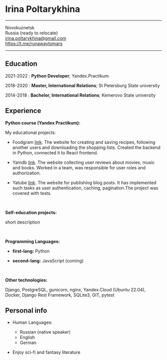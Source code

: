 Irina Poltarykhina
============

--------------------------------
Novokuznetsk            
Russia (ready to relocate)       
irina.poltarykhina@gmail.com <br />
https://t.me/runawaytomars

--------------------------------

Education
---------

2021-2022
: **Python Developer**; Yandex.Practikum

2018-2020
:   **Master, International Relations**; St Petersburg State university

2014-2018
:   **Bachelor, International Relations**; Kemerovo State university

Experience
----------

**Python course (Yandex Practikum):**

My educational projects:

* Foodgram [link](https://github.com/IrinaPolt/Foodgram). The website for creating and saving recipes, following another users and downloading the shopping lists. Created the backend in Python, connected it to React frontend.

* Yamdb [link](https://github.com/IrinaPolt/api_yamdb/). The website collecting user reviews about movies, music and books. Worked in a team, was responsible for user roles and authorization.

* Yatube [link](https://github.com/IrinaPolt/hw05_final/). The website for publishing blog posts. It has implemented such tasks as user authentication, caching, pagination.The project was covered with tests.

<br />

**Self-education projects:**

short description

<br />

**Programming Languages:**

* **first-lang:** Python

* **second-lang:** JavaScript (coming)

<br />

**Other technologies:**

Django, PostgreSQL, gunicorn, nginx, Yandex.Cloud (Ubuntu 22.04), Docker, Django Rest Framework, SQLite3, GIT, pytest

Personal info
----------------------------------------

* Human Languages:

     * Russian (native speaker)
     * English
     * German

* Enjoy sci-fi and fantasy literature

